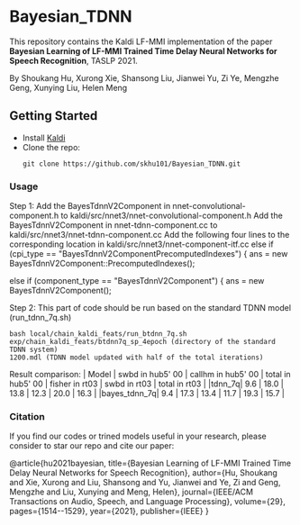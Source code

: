 # Bayesian_TDNN
This repository contains the Kaldi LF-MMI implementation of the paper **Bayesian Learning of 
LF-MMI Trained Time Delay Neural Networks for Speech Recognition**, TASLP 2021.

By Shoukang Hu, Xurong Xie, Shansong Liu, Jianwei Yu, Zi Ye, Mengzhe Geng, Xunying Liu, Helen Meng

## Getting Started
* Install [Kaldi](https://github.com/kaldi-asr/kaldi)
* Clone the repo:
  ```
  git clone https://github.com/skhu101/Bayesian_TDNN.git
  ```
  
### Usage
Step 1: 
Add the BayesTdnnV2Component in nnet-convolutional-component.h to kaldi/src/nnet3/nnet-convolutional-component.h 
Add the BayesTdnnV2Component in nnet-tdnn-component.cc to kaldi/src/nnet3/nnet-tdnn-component.cc
Add the following four lines to the corresponding location in kaldi/src/nnet3/nnet-component-itf.cc
else if (cpi_type == "BayesTdnnV2ComponentPrecomputedIndexes") {
    ans = new BayesTdnnV2Component::PrecomputedIndexes();

else if (component_type == "BayesTdnnV2Component") {
    ans = new BayesTdnnV2Component();

Step 2: This part of code should be run based on the standard TDNN model (run_tdnn_7q.sh)
```shell
bash local/chain_kaldi_feats/run_btdnn_7q.sh exp/chain_kaldi_feats/btdnn7q_sp_4epoch (directory of the standard TDNN system) 
1200.mdl (TDNN model updated with half of the total iterations)
```

Result comparison:
| Model | swbd in hub5' 00 | callhm in hub5' 00 | total in hub5' 00 | fisher in rt03 | swbd in rt03 | total in rt03 |
|tdnn_7q| 9.6              |  18.0              | 13.8              | 12.3           | 20.0         | 16.3          |
|bayes_tdnn_7q| 9.4             |  17.3              | 13.4              | 11.7           | 19.3         | 15.7          |

<!-- 9.6 (swbd in hub5' 00), 18.0(callhm in hub5' 00), 13.8 (total in hub5' 00)
12.3(fisher in rt03), 20.0(swbd in rt03), 16.3 (total in rt03), 

bayes_tdnn_7q
9.4 (swbd in hub5' 00), 17.3(callhm in hub5' 00), 13.4 (total in hub5' 00)
11.7(fisher in rt03), 19.3(swbd in rt03), 15.7 (total in rt03) -->


### Citation
If you find our codes or trined models useful in your research, please consider to star our repo and cite our paper:

@article{hu2021bayesian,
  title={Bayesian Learning of LF-MMI Trained Time Delay Neural Networks for Speech Recognition},
  author={Hu, Shoukang and Xie, Xurong and Liu, Shansong and Yu, Jianwei and Ye, Zi and Geng, Mengzhe and Liu, Xunying and Meng, Helen},
  journal={IEEE/ACM Transactions on Audio, Speech, and Language Processing},
  volume={29},
  pages={1514--1529},
  year={2021},
  publisher={IEEE}
}
